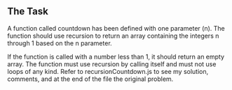 ## The Task

A function called countdown has been defined with one parameter (n). The function should use recursion to return an array containing the integers n through 1 based on the n parameter.

If the function is called with a number less than 1, it should return an empty array. The function must use recursion by calling itself and must not use loops of any kind. Refer to recursionCountdown.js to see my solution, comments, and at the end of the file the original problem.
